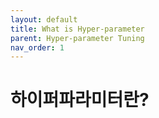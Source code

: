 ```yaml
---
layout: default
title: What is Hyper-parameter
parent: Hyper-parameter Tuning
nav_order: 1
---
```


# 하이퍼파라미터란?

